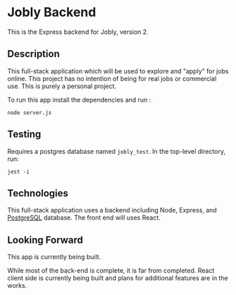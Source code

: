 # Jobly Backend

This is the Express backend for Jobly, version 2.

## Description

This full-stack application which will be used to explore and "apply" for jobs online. This project has no intention of being for real jobs or commercial use. This is purely a personal project.

To run this app install the dependencies and run :

```
node server.js
```

## Testing

Requires a postgres database named `jobly_test`. In the top-level directory, run:

```
jest -i
```

## Technologies

This full-stack application uses a backend including Node, Express, and [PostgreSQL](https://github.com/postgres/postgres) database. The front end will uses React.

## Looking Forward

This app is currently being built.

While most of the back-end is complete, it is far from completed. React client side is currently being built and plans for additional features are in the works.

